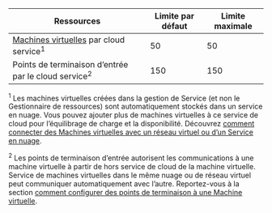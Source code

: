 Ressources|Limite par défaut|Limite maximale
---|---|---
[Machines virtuelles](../articles/virtual-machines/virtual-machines-linux-about.md) par cloud service<sup>1</sup>|50|50
Points de terminaison d’entrée par le cloud service<sup>2</sup>|150|150

<sup>1</sup> Les machines virtuelles créées dans la gestion de Service (et non le Gestionnaire de ressources) sont automatiquement stockés dans un service en nuage. Vous pouvez ajouter plus de machines virtuelles à ce service de cloud pour l’équilibrage de charge et la disponibilité. Découvrez [comment connecter des Machines virtuelles avec un réseau virtuel ou d’un Service en nuage](../articles/virtual-machines/virtual-machines-linux-classic-connect-vms.md).

<sup>2</sup> Les points de terminaison d’entrée autorisent les communications à une machine virtuelle à partir de hors service de cloud de la machine virtuelle. Service de machines virtuelles dans le même nuage ou de réseau virtuel peut communiquer automatiquement avec l’autre. Reportez-vous à la section [comment configurer des points de terminaison à une Machine virtuelle](../articles/virtual-machines/virtual-machines-windows-classic-setup-endpoints.md). 
